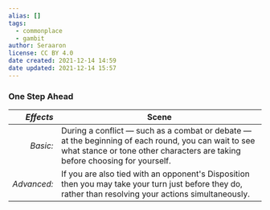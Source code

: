 ```yaml
---
alias: []
tags:
  - commonplace
  - gambit
author: Seraaron
license: CC BY 4.0
date created: 2021-12-14 14:59
date updated: 2021-12-14 15:57
---
```


### One Step Ahead

|   _Effects_ | Scene                                                                                                                                                                              |
| ----------: | ---------------------------------------------------------------------------------------------------------------------------------------------------------------------------------- |
|    _Basic:_ | During a conflict — such as a combat or debate — at the beginning of each round, you can wait to see what stance or tone other characters are taking before choosing for yourself. |
| _Advanced:_ | If you are also tied with an opponent's Disposition then you may take your turn just before they do, rather than resolving your actions simultaneously.                            |
